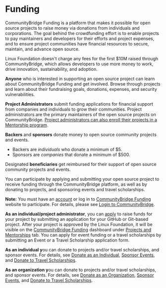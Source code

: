 # Funding

CommunityBridge Funding is a platform that makes it possible for open source projects to raise money via donations from individuals and corporations. The goal behind the crowdfunding effort is to enable projects to pay maintainers and developers for their efforts and project expenses, and to ensure project communities have financial resources to secure, maintain, and advance open source.

Linux Foundation doesn't charge any fees for the first $10M raised through CommunityBridge, which allows developers to use more money to work, drive innovation, sustainability, and adoption.

**Anyone** who is interested in supporting an open source project can learn about CommunityBridge Funding and get involved. Browse through projects and learn about their fundraising goals, donations, expenses, and security vulnerabilities.

**Project Administrators** submit funding applications for financial support from companies and individuals to grow their communities. Project administrators are the primary maintainers of the open source projects on CommunityBridge. [Project administrators can also enroll their projects in a Mentorship program](https://docs.linuxfoundation.org/docs/communitybridge-mentorship/administrators/enroll-your-project).

**Backers** and **sponsors** donate money to open source community projects and events.

* Backers are _individuals_ who donate a minimum of $5.
* Sponsors are _companies_ that donate a minimum of $500.

Designated **beneficiaries** get reimbursed for their support of open source community projects and events.

You can participate by applying and submitting your open source project to receive funding through the CommunityBridge platform, as well as by donating to projects, and sponsoring events and travel scholarships.

**Note:** You must have an [account](https://docs.linuxfoundation.org/docs/communitybridge/create-a-linux-foundation-account) or log in to [CommunityBridge Funding](https://funding.communitybridge.org/) website to participate. For details, please see [Login to CommunityBridge](https://docs.linuxfoundation.org/docs/communitybridge/docs-login-to-communitybridge).

**As an individual/project administrator**, you can [apply](apply-for-funding/) to raise funds for your project by submitting an application for your GitHub or Git-based project. After your project is approved by the Linux Foundation, it will be visible on the [CommunityBridge Funding](https://funding.communitybridge.org/) dashboard under [Projects and Mentorships](dashboard/projects-and-mentorships.md) tab. You can apply for event funding or a travel scholarships by submitting an Event or a Travel Scholarship application form.

**As an individual y**ou can donate to projects and/or travel scholarships, and sponsor events. For details, see [Donate as an Individual](donate-sponsor/donate-to-a-project-as-an-individual.md), [Sponsor Events](donate-sponsor/sponsor-events.md), and [Donate to Travel Scholarships](donate-sponsor/donate-to-travel-scholarships.md).

**As an organization y**ou can donate to projects and/or travel scholarships, and sponsor events. For details, see [Donate as an Organization](donate-sponsor/donate-as-a-project-sponsor.md), [Sponsor Events](donate-sponsor/sponsor-events.md), and [Donate to Travel Scholarships](donate-sponsor/donate-to-travel-scholarships.md).

